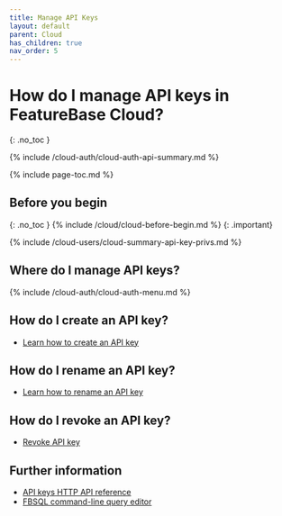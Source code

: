 ```yaml
---
title: Manage API Keys
layout: default
parent: Cloud
has_children: true
nav_order: 5
---
```


# How do I manage API keys in FeatureBase Cloud?
{: .no_toc }

{% include /cloud-auth/cloud-auth-api-summary.md %}

{% include page-toc.md %}

## Before you begin
{: .no_toc }
{% include /cloud/cloud-before-begin.md %}
{: .important}

{% include /cloud-users/cloud-summary-api-key-privs.md %}

## Where do I manage API keys?

{% include /cloud-auth/cloud-auth-menu.md %}

## How do I create an API key?

* [Learn how to create an API key](/docs/cloud/cloud-auth/cloud-auth-create-key)

## How do I rename an API key?

* [Learn how to rename an API key](/docs/cloud/cloud-auth/cloud-auth-rename-key)

## How do I revoke an API key?

* [Revoke API key](/docs/cloud/cloud-authentication/cloud-auth-revoke-key/)

## Further information

* [API keys HTTP API reference](https://api-docs-featurebase-cloud.redoc.ly/latest#tag/Keys)
* [FBSQL command-line query editor](/docs/tools/fbsql/fbsql-home)
